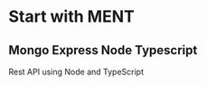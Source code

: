 # Start with MENT
##                                                Mongo Express Node Typescript

Rest API using Node and TypeScript
